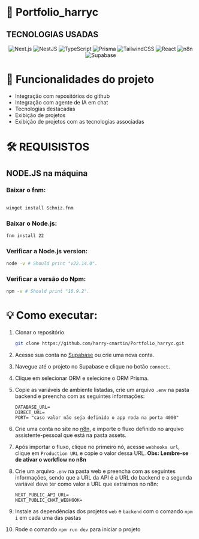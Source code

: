 # 📌 Portfolio_harryc


## TECNOLOGIAS USADAS

<center>
<div data-badges>
  <img src="https://img.shields.io/badge/next.js-%23000000.svg?style=for-the-badge&logo=nextdotjs&logoColor=white" alt="Next.js" />
    <img src="https://img.shields.io/badge/nestjs-%23E0234E.svg?style=for-the-badge&logo=nestjs&logoColor=white" alt="NestJS" />
    <img src="https://img.shields.io/badge/typescript-%23007ACC.svg?style=for-the-badge&logo=typescript&logoColor=white" alt="TypeScript" />
    <img src="https://img.shields.io/badge/prisma-%232D3748.svg?style=for-the-badge&logo=prisma&logoColor=white" alt="Prisma" />
    <img src="https://img.shields.io/badge/tailwindcss-%2338B2AC.svg?style=for-the-badge&logo=tailwind-css&logoColor=white" alt="TailwindCSS" />
    <img src="https://img.shields.io/badge/react-%2320232a.svg?style=for-the-badge&logo=react&logoColor=%2361DAFB" alt="React" />
    <img src="https://img.shields.io/badge/n8n-%2300C4B4.svg?style=for-the-badge&logo=n8n&logoColor=white" alt="n8n" />
    <img src="https://img.shields.io/badge/supabase-%233ECF8E.svg?style=for-the-badge&logo=supabase&logoColor=white" alt="Supabase" />
</div>

</center>

# 💎 Funcionalidades do projeto

- Integração com repositórios do github
- Integração com agente de IA em chat
- Tecnologias destacadas 
- Exibição de projetos
- Exibição de projetos com as tecnologias associadas

# 🛠 REQUISISTOS 

## NODE.JS na máquina

### Baixar o fnm:

```bash

winget install Schniz.fnm

```

### Baixar o Node.js:

```bash
fnm install 22
```

### Verificar a Node.js version:

```bash
node -v # Should print "v22.14.0".
```

### Verificar a versão do Npm:

```bash
npm -v # Should print "10.9.2".
```


# 💡 Como executar:

1. Clonar o repositório  

    ```sh
    git clone https://github.com/harry-cmartin/Portfolio_harryc.git
    ```

3. Acesse sua conta no [Supabase](https://supabase.com) ou crie uma nova conta.

4. Navegue até o projeto no Supabase e clique no botão `connect`.
   
5. Clique em selecionar ORM e selecione o ORM Prisma.
   
6. Copie as variáveis de ambiente listadas, crie um arquivo `.env` na pasta backend e preencha com as seguintes informações:
    ```
    DATABASE_URL=
    DIRECT_URL=
    PORT= "caso valor não seja definido o app roda na porta 4000"
    ```
7. Crie uma conta no site no [n8n](https://n8n.io), e importe o fluxo definido no arquivo assistente-pessoal que está na pasta assets.

8. Após importar o fluxo, clique no primeiro nó, acesse `webhooks url`, clique em `Production URL` e copie o valor dessa URL.
**Obs: Lembre-se de ativar o workflow no n8n**

9. Crie um arquivo `.env` na pasta web e preencha com as seguintes informações, sendo que a URL da API é a URL do backend e a segunda variável deve ter como valor a URL que extraimos no n8n:

    ```
    NEXT_PUBLIC_API_URL=
    NEXT_PUBLIC_CHAT_WEBHOOK=
    ```

10. Instale as dependências dos projetos `web` e `backend` com o comando `npm i` em cada uma das pastas

11. Rode o comando `npm run dev` para iniciar o projeto




